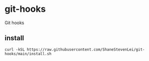# git-hooks
Git hooks

## install

```shell
curl -kSL https://raw.githubusercontent.com/ShaneStevenLei/git-hooks/main/install.sh
```